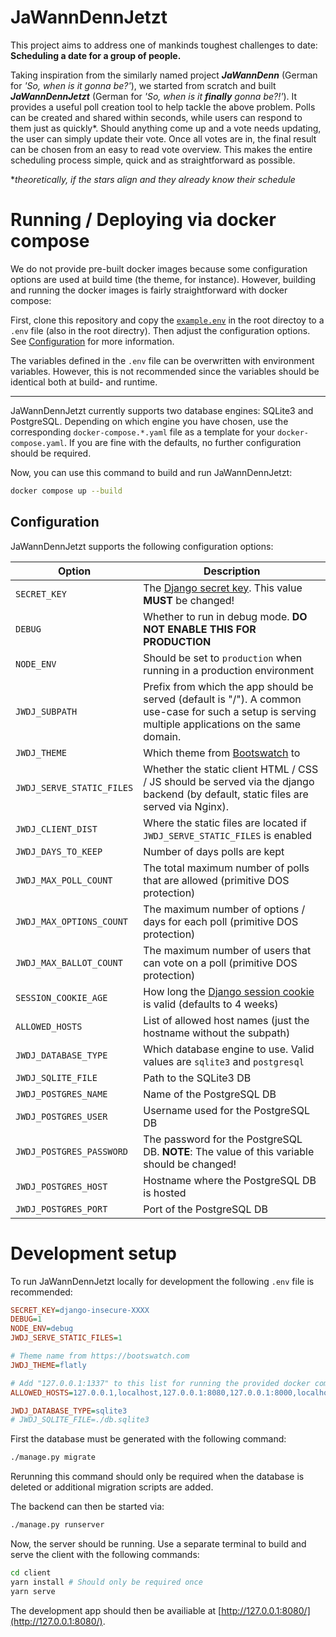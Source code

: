 # JaWannDennJetzt

This project aims to address one of mankinds toughest challenges to date: **Scheduling a date for a group of people.**

Taking inspiration from the similarly named project **_JaWannDenn_** (German for _'So, when is it gonna be?'_), we started from scratch and built **_JaWannDennJetzt_** (German for _'So, when is it **finally** gonna be?!'_).
It provides a useful poll creation tool to help tackle the above problem. Polls can be created and shared within seconds, while users can respond to them just as quickly\*. Should anything come up and a vote needs updating, the user can simply update their vote. Once all votes are in, the final result can be chosen from an easy to read vote overview.
This makes the entire scheduling process simple, quick and as straightforward as possible.

\*_theoretically, if the stars align and they already know their schedule_

# Running / Deploying via docker compose

We do not provide pre-built docker images because some configuration options are used at build time (the theme, for instance). However, building and running the docker images is fairly straightforward with docker compose:

First, clone this repository and copy the [`example.env`](/example.env) in the root directoy to a `.env` file (also in the root directry). Then adjust the configuration options. See [Configuration](#configuration) for more information.

The variables defined in the `.env` file can be overwritten with environment variables. However, this is not recommended since the variables should be identical both at build- and runtime.

---

JaWannDennJetzt currently supports two database engines: SQLite3 and PostgreSQL. Depending on which engine you have chosen, use the corresponding `docker-compose.*.yaml` file as a template for your `docker-compose.yaml`. If you are fine with the defaults, no further configuration should be required.

Now, you can use this command to build and run JaWannDennJetzt:

```bash
docker compose up --build
```

## Configuration

JaWannDennJetzt supports the following configuration options:

| Option                    | Description                                                                                                                                           |
|---------------------------|-------------------------------------------------------------------------------------------------------------------------------------------------------|
| `SECRET_KEY`              | The [Django secret key](https://docs.djangoproject.com/en/4.1/ref/settings/#secret-key). This value **MUST** be changed!                              |
| `DEBUG`                   | Whether to run in debug mode. **DO NOT ENABLE THIS FOR PRODUCTION**                                                                                   |
| `NODE_ENV`                | Should be set to `production` when running in a production environment                                                                                |
| `JWDJ_SUBPATH`            | Prefix from which the app should be served (default is "/").  A common use-case for such a setup is serving multiple applications on the same domain. |
| `JWDJ_THEME`              | Which theme from [Bootswatch](https://bootswatch.com) to                                                                                              |
| `JWDJ_SERVE_STATIC_FILES` | Whether the static client HTML / CSS / JS should be served via the django backend (by default, static files are served via Nginx).                    |
| `JWDJ_CLIENT_DIST`        | Where the static files are located if `JWDJ_SERVE_STATIC_FILES` is enabled                                                                            |
| `JWDJ_DAYS_TO_KEEP`       | Number of days polls are kept                                                                                                                         |
| `JWDJ_MAX_POLL_COUNT`     | The total maximum number of polls that are allowed (primitive DOS protection)                                                                         |
| `JWDJ_MAX_OPTIONS_COUNT`  | The maximum number of options / days for each poll (primitive DOS protection)                                                                         |
| `JWDJ_MAX_BALLOT_COUNT`   | The maximum number of users that can vote on a poll (primitive DOS protection)                                                                        |
| `SESSION_COOKIE_AGE`      | How long the [Django session cookie](https://docs.djangoproject.com/en/4.1/ref/settings/#session-cookie-age) is valid (defaults to 4 weeks)           |
| `ALLOWED_HOSTS`           | List of allowed host names (just the hostname without the subpath)                                                                                    |
| `JWDJ_DATABASE_TYPE`      | Which database engine to use. Valid values are `sqlite3` and `postgresql`                                                                             |
| `JWDJ_SQLITE_FILE`        | Path to the SQLite3 DB                                                                                                                                |
| `JWDJ_POSTGRES_NAME`      | Name of the PostgreSQL DB                                                                                                                             |
| `JWDJ_POSTGRES_USER`      | Username used for the PostgreSQL DB                                                                                                                   |
| `JWDJ_POSTGRES_PASSWORD`  | The password for the PostgreSQL DB. **NOTE**: The value of this variable should be changed!                                                           |
| `JWDJ_POSTGRES_HOST`      | Hostname where the PostgreSQL DB is hosted                                                                                                            |
| `JWDJ_POSTGRES_PORT`      | Port of the PostgreSQL DB                                                                                                                             |


# Development setup

To run JaWannDennJetzt locally for development the following `.env` file is recommended:

```ini
SECRET_KEY=django-insecure-XXXX
DEBUG=1
NODE_ENV=debug
JWDJ_SERVE_STATIC_FILES=1

# Theme name from https://bootswatch.com
JWDJ_THEME=flatly

# Add "127.0.0.1:1337" to this list for running the provided docker compose config locally
ALLOWED_HOSTS=127.0.0.1,localhost,127.0.0.1:8080,127.0.0.1:8000,localhost:8080,localhost:8000

JWDJ_DATABASE_TYPE=sqlite3
# JWDJ_SQLITE_FILE=./db.sqlite3
```

First the database must be generated with the following command:

```sh
./manage.py migrate
```

Rerunning this command should only be required when the database is deleted or additional migration scripts are added.

The backend can then be started via:

```sh
./manage.py runserver
```

Now, the server should be running. Use a separate terminal to build and serve the client with the following commands:

```sh
cd client
yarn install # Should only be required once
yarn serve
```

The development app should then be availiable at [http://127.0.0.1:8080/](http://127.0.0.1:8080/).
